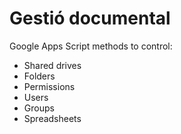 # Gestió documental

Google Apps Script methods to control:
 - Shared drives
 - Folders
 - Permissions
 - Users
 - Groups
 - Spreadsheets
